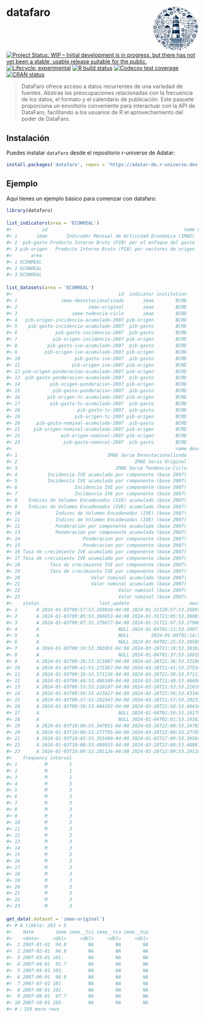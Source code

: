 
<!-- README.md is generated from README.Rmd. Please edit that file -->

# datafaro <img src="man/figures/logo.png" align="right" height="120" alt="" />

<!-- badges: start -->

[![Project Status: WIP – Initial development is in progress, but there
has not yet been a stable, usable release suitable for the
public.](https://www.repostatus.org/badges/latest/wip.svg)](https://www.repostatus.org/#wip)
[![Lifecycle:
experimental](https://img.shields.io/badge/lifecycle-experimental-orange.svg)](https://www.tidyverse.org/lifecycle/#experimental)
[![R build
status](https://github.com/datafaro/datafaroR/workflows/R-CMD-check/badge.svg)](https://github.com/datafaro/datafaroR/actions)
[![Codecov test
coverage](https://codecov.io/gh/datafaro/datafaroR/branch/master/graph/badge.svg)](https://codecov.io/gh/datafaro/datafaroR?branch=main)
[![CRAN
status](https://www.r-pkg.org/badges/version/datafaro)](https://CRAN.R-project.org/package=datafaro)
<!-- badges: end -->

> DataFaro ofrece acceso a datos recurrentes de una variedad de fuentes.
> Abstrae las preocupaciones relacionadas con la frecuencia de los
> datos, el formato y el calendario de publicación. Este paquete
> proporciona un envoltorio conveniente para interactuar con la API de
> DataFaro, facilitando a los usuarios de R el aprovechamiento del poder
> de DataFaro.

## Instalación

Puedes instalar `datafaro` desde el repositorio r-universe de Adatar:

``` r
install.packages('datafaro', repos = 'https://adatar-do.r-universe.dev')
```

## Ejemplo

Aquí tienes un ejemplo básico para comenzar con datafaro:

``` r
library(datafaro)

list_indicators(area = 'ECONREAL')
#>           id                                                  name description
#> 1       imae       Indicador Mensual de Actividad Económica (IMAE)         ...
#> 2  pib-gasto Producto Interno Bruto (PIB) por el enfoque del gasto         ...
#> 3 pib-origen   Producto Interno Bruto (PIB) por sectores de origen         ...
#>       area
#> 1 ECONREAL
#> 2 ECONREAL
#> 3 ECONREAL

list_datasets(area = 'ECONREAL')
#>                                       id  indicator institution
#> 1                imae-desestacionalizado       imae        BCRD
#> 2                          imae-original       imae        BCRD
#> 3                    imae-tedencia-ciclo       imae        BCRD
#> 4   pib-origen-incidencia-acumulado-2007 pib-origen        BCRD
#> 5    pib-gasto-incidencia-acumulado-2007  pib-gasto        BCRD
#> 6              pib-gasto-incidencia-2007  pib-gasto        BCRD
#> 7             pib-origen-incidencia-2007 pib-origen        BCRD
#> 8           pib-gasto-ive-acumulado-2007  pib-gasto        BCRD
#> 9          pib-origen-ive-acumulado-2007 pib-origen        BCRD
#> 10                    pib-gasto-ive-2007  pib-gasto        BCRD
#> 11                   pib-origen-ive-2007 pib-origen        BCRD
#> 12 pib-origen-ponderacion-acumulado-2007 pib-origen        BCRD
#> 13  pib-gasto-ponderacion-acumulado-2007  pib-gasto        BCRD
#> 14           pib-origen-ponderacion-2007 pib-origen        BCRD
#> 15            pib-gasto-ponderacion-2007  pib-gasto        BCRD
#> 16          pib-origen-tc-acumulado-2007 pib-origen        BCRD
#> 17           pib-gasto-tc-acumulado-2007  pib-gasto        BCRD
#> 18                     pib-gasto-tc-2007  pib-gasto        BCRD
#> 19                    pib-origen-tc-2007 pib-origen        BCRD
#> 20      pib-gasto-nominal-acumulado-2007  pib-gasto        BCRD
#> 21     pib-origen-nominal-acumulado-2007 pib-origen        BCRD
#> 22               pib-origen-nominal-2007 pib-origen        BCRD
#> 23                pib-gasto-nominal-2007  pib-gasto        BCRD
#>                                                            name description
#> 1                                 IMAE Serie Desestacionalizada         ...
#> 2                                           IMAE Serie Original         ...
#> 3                                    IMAE Serie Tendencia-Ciclo         ...
#> 4           Incidencia IVE acumulado por componente (base 2007)         ...
#> 5           Incidencia IVE acumulado por componente (base 2007)         ...
#> 6                     Incidencia IVE por componente (base 2007)         ...
#> 7                     Incidencia IVE por componente (base 2007)         ...
#> 8    Índices de Volumen Encadenados (IVE) acumulado (base 2007)         ...
#> 9    Índices de Volumen Encadenados (IVE) acumulado (base 2007)         ...
#> 10             Índices de Volumen Encadenados (IVE) (base 2007)         ...
#> 11             Índices de Volumen Encadenados (IVE) (base 2007)         ...
#> 12             Ponderación por componente acumulada (base 2007)         ...
#> 13             Ponderación por componente acumulada (base 2007)         ...
#> 14                       Ponderacion por componente (base 2007)         ...
#> 15                       Ponderacion por componente (base 2007)         ...
#> 16 Tasa de crecimiento IVE acumulado por componente (base 2007)         ...
#> 17 Tasa de crecimiento IVE acumulado por componente (base 2007)         ...
#> 18           Tasa de crecimiento IVE por componente (base 2007)         ...
#> 19           Tasa de crecimiento IVE por componente (base 2007)         ...
#> 20                          Valor nominal acumulado (base 2007)         ...
#> 21                          Valor nominal acumulado (base 2007)         ...
#> 22                                    Valor nominal (base 2007)         ...
#> 23                                    Valor nominal (base 2007)         ...
#>    status                      last_update                      next_update
#> 1       A 2024-01-03T08:57:53.269010-04:00 2024-01-31T20:57:53.268979-04:00
#> 2       A 2024-01-03T09:05:53.380853-04:00 2024-01-31T21:05:53.380831-04:00
#> 3       A 2024-01-03T09:07:53.279877-04:00 2024-01-31T21:07:53.279862-04:00
#> 4       A                             NULL 2024-01-04T01:11:53.290734-04:00
#> 5       A                             NULL        2024-01-04T01:14:53-04:00
#> 6       A                             NULL 2024-01-04T01:25:53.285891-04:00
#> 7       A 2024-01-03T09:19:53.383051-04:00 2024-03-28T21:19:53.383024-04:00
#> 8       A                             NULL 2024-01-04T01:37:53.189194-04:00
#> 9       A 2024-01-03T09:36:53.321087-04:00 2024-03-28T21:36:53.321069-04:00
#> 10      A 2024-01-03T09:41:53.275367-04:00 2024-03-28T21:41:53.275342-04:00
#> 11      A 2024-01-03T09:39:53.571136-04:00 2024-03-28T21:39:53.571112-04:00
#> 12      A 2024-01-03T09:49:53.406109-04:00 2024-03-28T21:49:53.406084-04:00
#> 13      A 2024-01-03T09:53:53.210197-04:00 2024-03-28T21:53:53.210183-04:00
#> 14      A 2024-01-03T09:56:53.433427-04:00 2024-03-28T21:56:53.433405-04:00
#> 15      A 2024-01-03T09:57:53.292347-04:00 2024-03-28T21:57:53.292330-04:00
#> 16      A 2024-01-03T09:58:53.404192-04:00 2024-03-28T21:58:53.404167-04:00
#> 17      A                             NULL 2024-01-04T01:59:53.181702-04:00
#> 18      A                             NULL 2024-01-04T02:01:53.193628-04:00
#> 19      A 2024-01-03T10:00:53.347051-04:00 2024-03-28T22:00:53.347033-04:00
#> 20      A 2024-01-03T10:06:53.277705-04:00 2024-03-28T22:06:53.277690-04:00
#> 21      A 2024-01-03T10:05:53.355480-04:00 2024-01-03T17:09:53.395643-04:00
#> 22      A 2024-01-03T10:08:53.480933-04:00 2024-03-28T22:08:53.480916-04:00
#> 23      A 2024-01-03T10:09:53.201126-04:00 2024-03-28T22:09:53.201103-04:00
#>    frequency interval
#> 1          M        1
#> 2          M        1
#> 3          M        1
#> 4          M        3
#> 5          M        3
#> 6          M        3
#> 7          M        3
#> 8          M        3
#> 9          M        3
#> 10         M        3
#> 11         M        3
#> 12         M        3
#> 13         M        3
#> 14         M        3
#> 15         M        3
#> 16         M        3
#> 17         M        3
#> 18         M        3
#> 19         M        3
#> 20         M        3
#> 21         M        3
#> 22         M        3
#> 23         M        3

get_data(.dataset = 'imae-original')
#> # A tibble: 203 × 5
#>    date        imae imae__tci imae__tca imae__tcp
#>    <date>     <dbl>     <dbl>     <dbl>     <dbl>
#>  1 2007-01-01  94.0        NA        NA        NA
#>  2 2007-02-01  96.9        NA        NA        NA
#>  3 2007-03-01 101.         NA        NA        NA
#>  4 2007-04-01  95.7        NA        NA        NA
#>  5 2007-05-01 103.         NA        NA        NA
#>  6 2007-06-01  98.0        NA        NA        NA
#>  7 2007-07-01 101.         NA        NA        NA
#>  8 2007-08-01 102.         NA        NA        NA
#>  9 2007-09-01  97.7        NA        NA        NA
#> 10 2007-10-01 103.         NA        NA        NA
#> # ℹ 193 more rows
```
